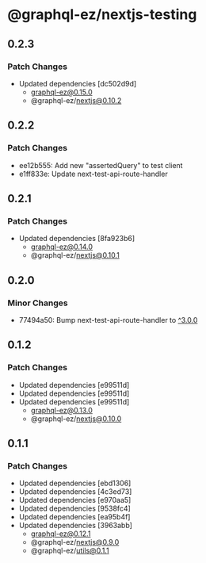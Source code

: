 # @graphql-ez/nextjs-testing

## 0.2.3

### Patch Changes

- Updated dependencies [dc502d9d]
  - graphql-ez@0.15.0
  - @graphql-ez/nextjs@0.10.2

## 0.2.2

### Patch Changes

- ee12b555: Add new "assertedQuery" to test client
- e1ff833e: Update next-test-api-route-handler

## 0.2.1

### Patch Changes

- Updated dependencies [8fa923b6]
  - graphql-ez@0.14.0
  - @graphql-ez/nextjs@0.10.1

## 0.2.0

### Minor Changes

- 77494a50: Bump next-test-api-route-handler to [^3.0.0](https://github.com/Xunnamius/next-test-api-route-handler/releases/tag/v3.0.0)

## 0.1.2

### Patch Changes

- Updated dependencies [e99511d]
- Updated dependencies [e99511d]
- Updated dependencies [e99511d]
  - graphql-ez@0.13.0
  - @graphql-ez/nextjs@0.10.0

## 0.1.1

### Patch Changes

- Updated dependencies [ebd1306]
- Updated dependencies [4c3ed73]
- Updated dependencies [e970aa5]
- Updated dependencies [9538fc4]
- Updated dependencies [ea95b4f]
- Updated dependencies [3963abb]
  - graphql-ez@0.12.1
  - @graphql-ez/nextjs@0.9.0
  - @graphql-ez/utils@0.1.1
